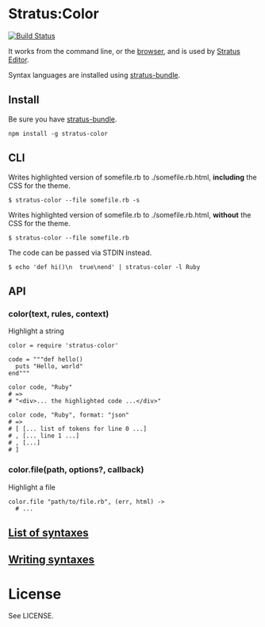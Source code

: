 # Stratus:Color

[![Build Status](https://secure.travis-ci.org/stratuseditor/stratus-color.png)](http://travis-ci.org/stratuseditor/stratus-color)

It works from the command line, or the [browser][browserify],
and is used by [Stratus Editor][stratus].

Syntax languages are installed using [stratus-bundle][stratus-bundle].

## Install
Be sure you have [stratus-bundle][stratus-bundle].

    npm install -g stratus-color


## CLI

Writes highlighted version of somefile.rb to ./somefile.rb.html,
**including** the CSS for the theme.

    $ stratus-color --file somefile.rb -s

Writes highlighted version of somefile.rb to ./somefile.rb.html,
**without** the CSS for the theme.

    $ stratus-color --file somefile.rb

The code can be passed via STDIN instead.

    $ echo 'def hi()\n  true\nend' | stratus-color -l Ruby


## API
### color(text, rules, context)

Highlight a string

    color = require 'stratus-color'
    
    code = """def hello()
      puts "Hello, world"
    end"""
    
    color code, "Ruby"
    # =>
    # "<div>... the highlighted code ...</div>"
    
    color code, "Ruby", format: "json"
    # =>
    # [ [... list of tokens for line 0 ...]
    # , [... line 1 ...]
    # , [...]
    # ]

### color.file(path, options?, callback)

Highlight a file

    color.file "path/to/file.rb", (err, html) ->
      # ...


## [List of syntaxes](http://stratuseditor.com/bundles#Existing+bundles)

## [Writing syntaxes](http://stratuseditor.com/bundles#Writing+bundles)

# License
See LICENSE.

[browserify]:     https://github.com/substack/node-browserify
[stratus]:        http://stratuseditor.com/
[stratus-bundle]: https://github.com/stratuseditor/stratus-bundle
